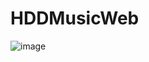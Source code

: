 # HDDMusicWeb
![image](https://user-images.githubusercontent.com/61880835/119764258-459d8b00-bedb-11eb-8ec5-4be816464d42.png)

